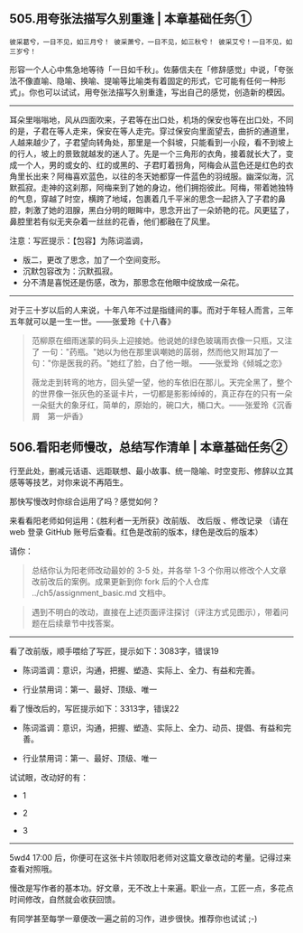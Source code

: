 
## 505.用夸张法描写久别重逢 | 本章基础任务①

    彼采葛兮，一日不见，如三月兮！ 彼采萧兮，一日不见，如三秋兮！ 彼采艾兮！一日不见，如三岁兮！

形容一个人心中焦急地等待「一日如千秋」。佐藤信夫在「修辞感觉」中说，「夸张法不像直喻、隐喻、换喻、提喻等比喻类有着固定的形式，它可能有任何一种形式」。你也可以试试，用夸张法描写久别重逢，写出自己的感觉，创造新的模因。

----------

耳朵里嗡嗡地，风从四面吹来，子君等在出口处，机场的保安也等在出口处，不同的是，子君在等人走来，保安在等人走完。穿过保安向里面望去，曲折的通道里，人越来越少了，子君望向转角处，那里是一个斜坡，只能看到一小段，看不到坡上的行人，坡上的景致就越发的迷人了。先是一个三角形的衣角，接着就长大了，变成一个人，男的或女的、红的或黑的、子君盯着拐角，阿梅会从蓝色还是红色的衣角里长出来？阿梅喜欢蓝色，以往的冬天她都穿一件蓝色的羽绒服。幽深似海，沉默孤寂。走神的这刹那，阿梅来到了她的身边，他们拥抱彼此。阿梅，带着她独特的气息，穿越了时空，横跨了地域，包裹着几千平米的思念一起挤入了子君的鼻腔，刺激了她的泪腺，黑白分明的眼眸中，思念开出了一朵娇艳的花。风更猛了，鼻腔里若有似无夹杂着一丝丝的花香，他们都融在了风里。



注意：写匠提示：【包容】为陈词滥调，
- 版二，更改了思念，加了一个空间变形。
- 沉默包容改为：沉默孤寂。
- 分不清是喜悦还是伤感，改为，那思念在他眼中绽放成一朵花。


----------

>
对于三十岁以后的人来说，十年八年不过是指缝间的事。而对于年轻人而言，三年五年就可以是一生一世。——张爱玲《十八春》

>范柳原在细雨迷蒙的码头上迎接她。他说她的绿色玻璃雨衣像一只瓶，又注了 一句："药瓶。"她以为他在那里讽嘲她的孱弱，然而他又附耳加了一句："你是医我的药。"她红了脸，白了他一眼。 ——张爱玲《倾城之恋》
>
>薇龙走到转弯的地方，回头望一望，他的车依旧在那儿。天完全黑了，整个的世界像一张灰色的圣诞卡片，一切都是影影绰绰的，真正存在的只有一朵一朵挺大的象牙红，简单的，原始的，碗口大，桶口大。——张爱玲《沉香屑　第一炉香》



## 506.看阳老师慢改，总结写作清单 | 本章基础任务②

行至此处，删减元话语、远距联想、最小故事、统一隐喻、时空变形、修辞以立其感等等技艺，对你来说不再陌生。

那快写慢改时你综合运用了吗？感觉如何？

来看看阳老师如何运用：《胜利者一无所获》改前版、 改后版 、修改记录 （请在 web 登录 GitHub 账号后查看。红色是改前的版本，绿色是改后的版本）

请你：
>总结你认为阳老师改动最妙的 3-5 处，并各举 1-3 个你用以修改个人文章改前改后的案例。成果更新到你 fork 后的个人仓库 ../ch5/assignment_basic.md 文档中。

>遇到不明白的改动，直接在上述页面评注探讨（评注方式见图示），带着问题在后续章节中找答案。

----------
看了改前版，顺手喂给了写匠，提示如下：3083字，错误19

- 陈词滥调：意识，沟通，把握、塑造、实际上、全力、有益和完善。

- 行业禁用词：第一、最好、顶级、唯一

看了慢改后的，写匠提示如下：3313字，错误22

- 陈词滥调：意识，沟通，把握、塑造、实际上、全力、动员、提倡、有益和完善。

- 行业禁用词：第一、最好、顶级、唯一

试试眼，改动好的有：

- 1

- 2

- 3





----------

5wd4 17:00 后，你便可在这张卡片领取阳老师对这篇文章改动的考量。记得过来查看对照哦。

慢改是写作者的基本功。好文章，无不改上十来遍。职业一点，工匠一点，多花点时间修改，自然就会收获回馈。

有同学甚至每学一章便改一遍之前的习作，进步很快。推荐你也试试 ;-)
